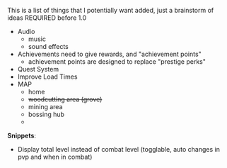 This is a list of things that I potentially want added, just a brainstorm of ideas REQUIRED before 1.0

- Audio
	- music
	- sound effects
- Achievements need to give rewards, and "achievement points"
	- achievement points are designed to replace "prestige perks"
- Quest System
- Improve Load Times
- MAP
	- home
	- ~~woodcutting area (grove)~~
	- mining area
	- bossing hub
	- 

**Snippets**:
- Display total level instead of combat level (togglable, auto changes in pvp and when in combat)
